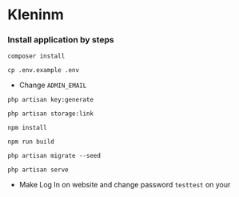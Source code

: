 # Kleninm

### Install application by steps
```shell
composer install
```
```shell
cp .env.example .env
```
* Change `ADMIN_EMAIL`
```shell
php artisan key:generate
```
```shell
php artisan storage:link
```
```shell
npm install
```
```shell
npm run build
```
```shell
php artisan migrate --seed
```
```shell
php artisan serve
```
* Make Log In on website and change password `testtest` on your
